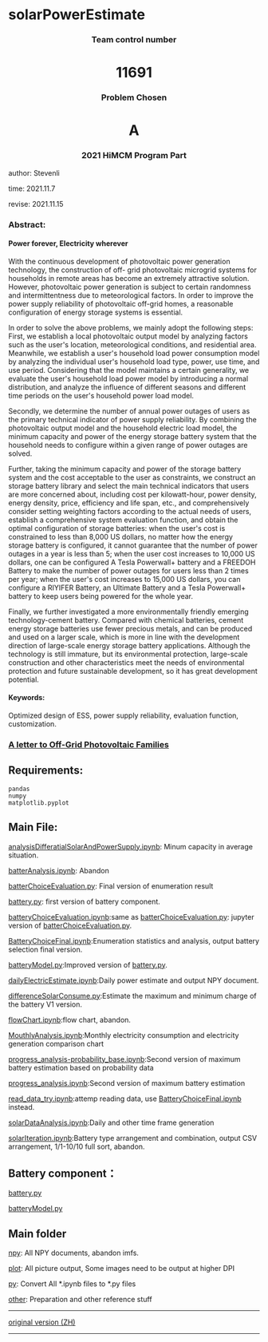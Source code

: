 # solarPowerEstimate

### <center>Team control number</center>

# <center>11691</center>

### <center>Problem Chosen</center>

# <center>A</center>

### <center>2021 HiMCM Program Part</center>

author: Stevenli

time: 2021.11.7

revise: 2021.11.15

### Abstract:
#### Power forever, Electricity wherever
With the continuous development of photovoltaic power generation technology, the construction of off- grid photovoltaic microgrid systems for households in remote areas has become an extremely attractive solution. However, photovoltaic power generation is subject to certain randomness and intermittentness due to meteorological factors. In order to improve the power supply reliability of photovoltaic off-grid homes, a reasonable configuration of energy storage systems is essential.

In order to solve the above problems, we mainly adopt the following steps:
First, we establish a local photovoltaic output model by analyzing factors such as the user's location, meteorological conditions, and residential area. Meanwhile, we establish a user's household load power consumption model by analyzing the individual user's household load type, power, use time, and use period. Considering that the model maintains a certain generality, we evaluate the user's household load power model by introducing a normal distribution, and analyze the influence of different seasons and different time periods on the user's household power load model.

Secondly, we determine the number of annual power outages of users as the primary technical indicator of power supply reliability. By combining the photovoltaic output model and the household electric load model, the minimum capacity and power of the energy storage battery system that the household needs to configure within a given range of power outages are solved.

Further, taking the minimum capacity and power of the storage battery system and the cost acceptable to the user as constraints, we construct an storage battery library and select the main technical indicators that users are more concerned about, including cost per kilowatt-hour, power density, energy density, price, efficiency and life span, etc., and comprehensively consider setting weighting factors according to the actual needs of users, establish a comprehensive system evaluation function, and obtain the optimal configuration of storage batteries: when the user's cost is constrained to less than 8,000 US dollars, no matter how the energy storage battery is configured, it cannot guarantee that the number of power outages in a year is less than 5; when the user cost increases to 10,000 US dollars, one can be configured A Tesla Powerwall+ battery and a FREEDOH Battery to make the number of power outages for users less than 2 times per year; when the user's cost increases to 15,000 US dollars, you can configure a RIYIFER Battery, an Ultimate Battery and a Tesla Powerwall+ battery to keep users being powered for the whole year.

Finally, we further investigated a more environmentally friendly emerging technology-cement battery. Compared with chemical batteries, cement energy storage batteries use fewer precious metals, and can be produced and used on a larger scale, which is more in line with the development direction of large-scale energy storage battery applications. Although the technology is still immature, but its environmental protection, large-scale construction and other characteristics meet the needs of environmental protection and future sustainable development, so it has great development potential.

<h4>Keywords:</h4> Optimized design of ESS, power supply reliability, evaluation function, customization.

### [A letter to Off-Grid Photovoltaic Families](letter.md)

## Requirements:
    pandas
    numpy
    matplotlib.pyplot


## Main File:

[analysisDifferatialSolarAndPowerSupply.ipynb](analysisDifferatialSolarAndPowerSupply.ipynb): Minum capacity in average situation.

[batterAnalysis.ipynb](batterAnalysis.ipynb): Abandon

[batterChoiceEvaluation.py](batterChoiceEvaluation.py): Final version of enumeration result

[battery.py](battery.py): first version of battery component.

[batteryChoiceEvaluation.ipynb](batteryChoiceEvaluation.ipynb):same as [batterChoiceEvaluation.py](batterChoiceEvaluation.py): jupyter version of [batterChoiceEvaluation.py](batterChoiceEvaluation.py).

[BatteryChoiceFinal.ipynb](BatteryChoiceFinal.ipynb):Enumeration statistics and analysis, output battery selection final version.

[batteryModel.py](batteryModel.py):Improved version of [battery.py](battery.py).

[dailyElectricEstimate.ipynb](dailyElectricEstimate.ipynb):Daily power estimate and output NPY document.

[differenceSolarConsume.py](differenceSolarConsume.py):Estimate the maximum and minimum charge of the battery V1 version.

[flowChart.ipynb](flowChart.ipynb):flow chart, abandon.

[MouthlyAnalysis.ipynb](MouthlyAnalysis.ipynb):Monthly electricity consumption and electricity generation comparison chart

[progress_analysis-probability_base.ipynb](progress_analysis-probability_base.ipynb):Second version of maximum battery estimation based on probability data

[progress_analysis.ipynb](progress_analysis.ipynb):Second version of maximum battery estimation

[read_data_try.ipynb](read_data_try.ipynb):attemp reading data, use [BatteryChoiceFinal.ipynb](BatteryChoiceFinal.ipynb) instead.

[solarDataAnalysis.ipynb](solarDataAnalysis.ipynb):Daily and other time frame generation

[solarIteration.ipynb](solarIteration.ipynb):Battery type arrangement and combination, output CSV arrangement, 1/1-10/10 full sort, abandon.

## Battery component：
[battery.py](battery.py)

[batteryModel.py](batteryModel.py)

## Main folder

[npy](./npy/): All NPY documents, abandon imfs.

[plot](./plot/): All picture output, Some images need to be output at higher DPI

[py](./py/): Convert All *.ipynb files to *.py files

[other](./other/): Preparation and other reference stuff

--------------------------------------------
[original version (ZH)](README_original.md)

--------------------------------------------

